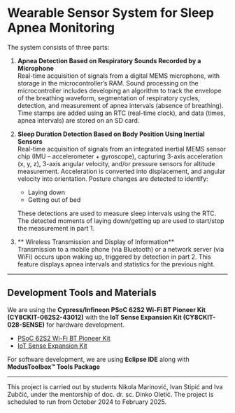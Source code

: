 # Wearable Sensor System for Sleep Apnea Monitoring

The system consists of three parts:

1. **Apnea Detection Based on Respiratory Sounds Recorded by a Microphone**  
   Real-time acquisition of signals from a digital MEMS microphone, with storage in the microcontroller’s RAM. Sound processing on the microcontroller includes developing an algorithm to track the envelope of the breathing waveform, segmentation of respiratory cycles, detection, and measurement of apnea intervals (absence of breathing). Time stamps are added using an RTC (real-time clock), and data (times, apnea intervals) are stored on an SD card.

2. **Sleep Duration Detection Based on Body Position Using Inertial Sensors**  
   Real-time acquisition of signals from an integrated inertial MEMS sensor chip (IMU – accelerometer + gyroscope), capturing 3-axis acceleration (x, y, z), 3-axis angular velocity, and/or pressure sensors for altitude measurement. Acceleration is converted into displacement, and angular velocity into orientation. Posture changes are detected to identify: 
   - Laying down 
   - Getting out of bed  

   These detections are used to measure sleep intervals using the RTC. The detected moments of laying down/getting up are used to start/stop the measurement in part 1.

3. ** Wireless Transmission and Display of Information**  
   Transmission to a mobile phone (via Bluetooth) or a network server (via WiFi) occurs upon waking up, triggered by detection in part 2. This feature displays apnea intervals and statistics for the previous night.

---


## Development Tools and Materials

We are using the **Cypress/Infineon PSoC 62S2 Wi-Fi BT Pioneer Kit (CY8CKIT-062S2-43012)** with the **IoT Sense Expansion Kit (CY8CKIT-028-SENSE)** for hardware development.

- [PSoC 62S2 Wi-Fi BT Pioneer Kit](https://www.infineon.com/cms/en/product/evaluation-boards/cy8ckit-062s2-43012/)
- [IoT Sense Expansion Kit](https://www.infineon.com/cms/en/product/evaluation-boards/cy8ckit-028-sense/)

For software development, we are using **Eclipse IDE** along with **ModusToolbox™ Tools Package**

---

This project is carried out by students Nikola Marinović, Ivan Stipić and Iva Zubčić, under the mentorship of doc. dr. sc. Dinko Oletić. The project is scheduled to run from October 2024 to February 2025.
